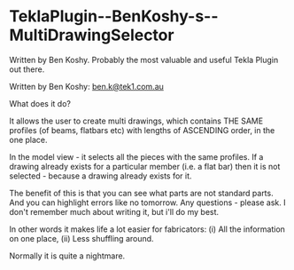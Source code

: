 # TeklaPlugin--BenKoshy-s--MultiDrawingSelector
Written by Ben Koshy. Probably the most valuable and useful Tekla Plugin out there.

Written by Ben Koshy: ben.k@tek1.com.au

What does it do?

It allows the user to create multi drawings, which contains THE SAME profiles (of beams, flatbars etc) with lengths of ASCENDING order, in the one place.

In the model view - it selects all the pieces with the same profiles. If a drawing already exists for a particular member (i.e. a flat bar) then it is not selected - because a drawing already exists for it.

The benefit of this is that you can see what parts are not standard parts. And you can highlight errors like no tomorrow. Any questions - please ask. I don't remember much about writing it, but i'll do my best.

In other words it makes life a lot easier for fabricators: (i) All the information on one place, (ii) Less shuffling around. 

Normally it is quite a nightmare.

